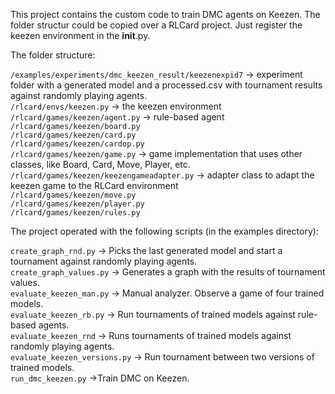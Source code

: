 This project contains the custom code to train DMC agents on Keezen. The folder structur could be copied over a RLCard project. Just register the keezen environment in the __init__.py.  
  
The folder structure:  

`/examples/experiments/dmc_keezen_result/keezenexpid7` -> experiment folder with a generated model and a processed.csv with tournament results against randomly playing agents.  
`/rlcard/envs/keezen.py` -> the keezen environment  
`/rlcard/games/keezen/agent.py` -> rule-based agent  
`/rlcard/games/keezen/board.py`  
`/rlcard/games/keezen/card.py`  
`/rlcard/games/keezen/cardop.py`  
`/rlcard/games/keezen/game.py` -> game implementation that uses other classes, like Board, Card, Move, Player, etc.  
`/rlcard/games/keezen/keezengameadapter.py` -> adapter class to adapt the keezen game to the RLCard environment  
`/rlcard/games/keezen/move.py`  
`/rlcard/games/keezen/player.py`  
`/rlcard/games/keezen/rules.py`  
  
The project operated with the following scripts (in the examples directory):  

`create_graph_rnd.py` -> Picks the last generated model and start a tournament against randomly playing agents.  
`create_graph_values.py` -> Generates a graph with the results of tournament values.  
`evaluate_keezen_man.py` -> Manual analyzer. Observe a game of four trained models.  
`evaluate_keezen_rb.py` -> Run tournaments of trained models against rule-based agents.  
`evaluate_keezen_rnd` -> Runs tournaments of trained models against randomly playing agents.  
`evaluate_keezen_versions.py` -> Run tournament between two versions of trained models.  
`run_dmc_keezen.py` ->Train DMC on Keezen.  
